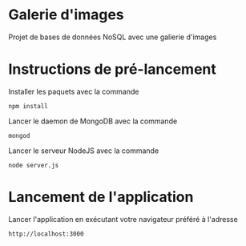 # Galerie d'images
Projet de bases de données NoSQL avec une galierie d'images

# Instructions de pré-lancement
Installer les paquets avec la commande

```
npm install
```

Lancer le daemon de MongoDB avec la commande

```
mongod
```

Lancer le serveur NodeJS avec la commande

```
node server.js
```

# Lancement de l'application

Lancer l'application en exécutant votre navigateur préféré à l'adresse

```
http://localhost:3000
```
